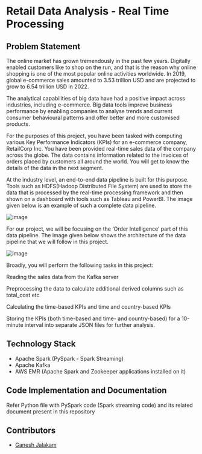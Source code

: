 
# Retail Data Analysis - Real Time Processing

## Problem Statement
The online market has grown tremendously in the past few years. Digitally enabled customers like to shop on the run, and that is the reason why online shopping is one of the most popular online activities worldwide. In 2019, global e-commerce sales amounted to 3.53 trillion USD and are projected to grow to 6.54 trillion USD in 2022.

 

The analytical capabilities of big data have had a positive impact across industries, including e-commerce. Big data tools improve business performance by enabling companies to analyse trends and current consumer behavioural patterns and offer better and more customised products.

 

For the purposes of this project, you have been tasked with computing various Key Performance Indicators (KPIs) for an e-commerce company, RetailCorp Inc. You have been provided real-time sales data of the company across the globe. The data contains information related to the invoices of orders placed by customers all around the world. You will get to know the details of the data in the next segment.

 

At the industry level, an end-to-end data pipeline is built for this purpose. Tools such as HDFS(Hadoop Distributed File System) are used to store the data that is processed by the real-time processing framework and then shown on a dashboard with tools such as Tableau and PowerBI. The image given below is an example of such a complete data pipeline.

![image](https://images.upgrad.com/27070182-3791-4fc7-81c6-0d39c97b4f25-Upgrad%20RT%20STreaming-whole.png)

For our project, we will be focusing on the ‘Order Intelligence’ part of this data pipeline. The image given below shows the architecture of the data pipeline that we will follow in this project.

![image](https://images.upgrad.com/137bcb53-7fa1-4aab-a93a-6f5b369efd4b-Upgrad%20RT%20STreaming%20-%20internal.png)

Broadly, you will perform the following tasks in this project:

Reading the sales data from the Kafka server

Preprocessing the data to calculate additional derived columns such as total_cost etc

Calculating the time-based KPIs and time and country-based KPIs

Storing the KPIs (both time-based and time- and country-based) for a 10-minute interval into separate JSON files for further analysis.

## Technology Stack
- Apache Spark (PySpark - Spark Streaming)
- Apache Kafka
- AWS EMR (Apache Spark and Zookeeper applications installed on it)

## Code Implementation and Documentation
Refer Python file with PySpark code (Spark streaming code) and its related document present in this repository

## Contributors
- [Ganesh Jalakam](https://github.com/GaneshJalakam)

